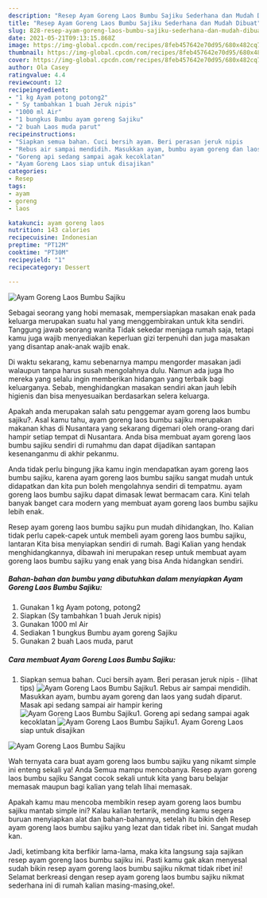 ```yaml
---
description: "Resep Ayam Goreng Laos Bumbu Sajiku Sederhana dan Mudah Dibuat"
title: "Resep Ayam Goreng Laos Bumbu Sajiku Sederhana dan Mudah Dibuat"
slug: 828-resep-ayam-goreng-laos-bumbu-sajiku-sederhana-dan-mudah-dibuat
date: 2021-05-21T09:13:15.868Z
image: https://img-global.cpcdn.com/recipes/8feb457642e70d95/680x482cq70/ayam-goreng-laos-bumbu-sajiku-foto-resep-utama.jpg
thumbnail: https://img-global.cpcdn.com/recipes/8feb457642e70d95/680x482cq70/ayam-goreng-laos-bumbu-sajiku-foto-resep-utama.jpg
cover: https://img-global.cpcdn.com/recipes/8feb457642e70d95/680x482cq70/ayam-goreng-laos-bumbu-sajiku-foto-resep-utama.jpg
author: Ola Casey
ratingvalue: 4.4
reviewcount: 12
recipeingredient:
- "1 kg Ayam potong potong2"
- " Sy tambahkan 1 buah Jeruk nipis"
- "1000 ml Air"
- "1 bungkus Bumbu ayam goreng Sajiku"
- "2 buah Laos muda parut"
recipeinstructions:
- "Siapkan semua bahan. Cuci bersih ayam. Beri perasan jeruk nipis           (lihat tips)"
- "Rebus air sampai mendidih. Masukkan ayam, bumbu ayam goreng dan laos yang sudah diparut. Masak api sedang sampai air hampir kering"
- "Goreng api sedang sampai agak kecoklatan"
- "Ayam Goreng Laos siap untuk disajikan"
categories:
- Resep
tags:
- ayam
- goreng
- laos

katakunci: ayam goreng laos 
nutrition: 143 calories
recipecuisine: Indonesian
preptime: "PT12M"
cooktime: "PT30M"
recipeyield: "1"
recipecategory: Dessert

---
```



![Ayam Goreng Laos Bumbu Sajiku](https://img-global.cpcdn.com/recipes/8feb457642e70d95/680x482cq70/ayam-goreng-laos-bumbu-sajiku-foto-resep-utama.jpg)

Sebagai seorang yang hobi memasak, mempersiapkan masakan enak pada keluarga merupakan suatu hal yang menggembirakan untuk kita sendiri. Tanggung jawab seorang  wanita Tidak sekedar menjaga rumah saja, tetapi kamu juga wajib menyediakan keperluan gizi terpenuhi dan juga masakan yang disantap anak-anak wajib enak.

Di waktu  sekarang, kamu sebenarnya mampu mengorder masakan jadi walaupun tanpa harus susah mengolahnya dulu. Namun ada juga lho mereka yang selalu ingin memberikan hidangan yang terbaik bagi keluarganya. Sebab, menghidangkan masakan sendiri akan jauh lebih higienis dan bisa menyesuaikan berdasarkan selera keluarga. 



Apakah anda merupakan salah satu penggemar ayam goreng laos bumbu sajiku?. Asal kamu tahu, ayam goreng laos bumbu sajiku merupakan makanan khas di Nusantara yang sekarang digemari oleh orang-orang dari hampir setiap tempat di Nusantara. Anda bisa membuat ayam goreng laos bumbu sajiku sendiri di rumahmu dan dapat dijadikan santapan kesenanganmu di akhir pekanmu.

Anda tidak perlu bingung jika kamu ingin mendapatkan ayam goreng laos bumbu sajiku, karena ayam goreng laos bumbu sajiku sangat mudah untuk didapatkan dan kita pun boleh mengolahnya sendiri di tempatmu. ayam goreng laos bumbu sajiku dapat dimasak lewat bermacam cara. Kini telah banyak banget cara modern yang membuat ayam goreng laos bumbu sajiku lebih enak.

Resep ayam goreng laos bumbu sajiku pun mudah dihidangkan, lho. Kalian tidak perlu capek-capek untuk membeli ayam goreng laos bumbu sajiku, lantaran Kita bisa menyiapkan sendiri di rumah. Bagi Kalian yang hendak menghidangkannya, dibawah ini merupakan resep untuk membuat ayam goreng laos bumbu sajiku yang enak yang bisa Anda hidangkan sendiri.

<!--inarticleads1-->

##### Bahan-bahan dan bumbu yang dibutuhkan dalam menyiapkan Ayam Goreng Laos Bumbu Sajiku:

1. Gunakan 1 kg Ayam potong, potong2
1. Siapkan  (Sy tambahkan 1 buah Jeruk nipis)
1. Gunakan 1000 ml Air
1. Sediakan 1 bungkus Bumbu ayam goreng Sajiku
1. Gunakan 2 buah Laos muda, parut




<!--inarticleads2-->

##### Cara membuat Ayam Goreng Laos Bumbu Sajiku:

1. Siapkan semua bahan. Cuci bersih ayam. Beri perasan jeruk nipis -           (lihat tips)
<img src="https://img-global.cpcdn.com/steps/8a03f46f2a66e33a/160x128cq70/ayam-goreng-laos-bumbu-sajiku-langkah-memasak-1-foto.jpg" alt="Ayam Goreng Laos Bumbu Sajiku">1. Rebus air sampai mendidih. Masukkan ayam, bumbu ayam goreng dan laos yang sudah diparut. Masak api sedang sampai air hampir kering
<img src="https://img-global.cpcdn.com/steps/816eef61004cf21d/160x128cq70/ayam-goreng-laos-bumbu-sajiku-langkah-memasak-2-foto.jpg" alt="Ayam Goreng Laos Bumbu Sajiku">1. Goreng api sedang sampai agak kecoklatan
<img src="https://img-global.cpcdn.com/steps/f769a37df1d0b1b9/160x128cq70/ayam-goreng-laos-bumbu-sajiku-langkah-memasak-3-foto.jpg" alt="Ayam Goreng Laos Bumbu Sajiku">1. Ayam Goreng Laos siap untuk disajikan
<img src="https://img-global.cpcdn.com/steps/106d2a3aa9d11649/160x128cq70/ayam-goreng-laos-bumbu-sajiku-langkah-memasak-4-foto.jpg" alt="Ayam Goreng Laos Bumbu Sajiku">



Wah ternyata cara buat ayam goreng laos bumbu sajiku yang nikamt simple ini enteng sekali ya! Anda Semua mampu mencobanya. Resep ayam goreng laos bumbu sajiku Sangat cocok sekali untuk kita yang baru belajar memasak maupun bagi kalian yang telah lihai memasak.

Apakah kamu mau mencoba membikin resep ayam goreng laos bumbu sajiku mantab simple ini? Kalau kalian tertarik, mending kamu segera buruan menyiapkan alat dan bahan-bahannya, setelah itu bikin deh Resep ayam goreng laos bumbu sajiku yang lezat dan tidak ribet ini. Sangat mudah kan. 

Jadi, ketimbang kita berfikir lama-lama, maka kita langsung saja sajikan resep ayam goreng laos bumbu sajiku ini. Pasti kamu gak akan menyesal sudah bikin resep ayam goreng laos bumbu sajiku nikmat tidak ribet ini! Selamat berkreasi dengan resep ayam goreng laos bumbu sajiku nikmat sederhana ini di rumah kalian masing-masing,oke!.

